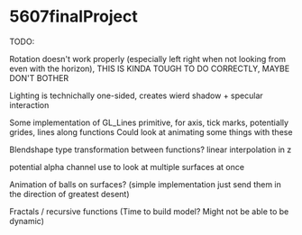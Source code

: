 # 5607finalProject

TODO:


Rotation doesn't work properly (especially left right when
  not looking from even with the horizon), THIS IS KINDA TOUGH TO DO CORRECTLY, MAYBE DON'T BOTHER

Lighting is technichally one-sided, creates wierd shadow + specular interaction

Some implementation of GL_Lines primitive, for axis, tick marks, potentially grides, lines along functions
  Could look at animating some things with these

Blendshape type transformation between functions? linear interpolation in z

potential alpha channel use to look at multiple surfaces at once

Animation of balls on surfaces? (simple implementation just send them in the direction of greatest desent)

Fractals / recursive functions (Time to build model? Might not be able to be dynamic)

